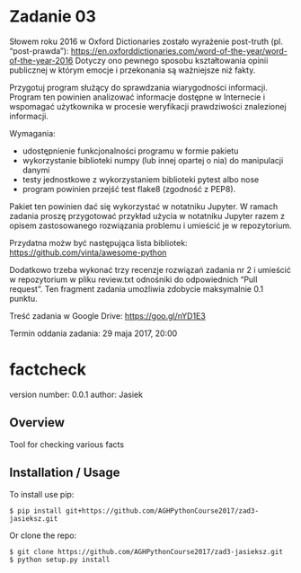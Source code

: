 Zadanie 03
==========

Słowem roku 2016 w Oxford Dictionaries zostało wyrażenie post-truth (pl. “post-prawda”): https://en.oxforddictionaries.com/word-of-the-year/word-of-the-year-2016
Dotyczy ono pewnego sposobu kształtowania opinii publicznej w którym emocje i przekonania są ważniejsze niż fakty.

Przygotuj program służący do sprawdzania wiarygodności informacji. Program ten powinien analizować informacje dostępne w Internecie i wspomagać użytkownika w procesie weryfikacji prawdziwości znalezionej informacji.

Wymagania:
  - udostępnienie funkcjonalności programu w formie pakietu
  - wykorzystanie biblioteki numpy (lub innej opartej o nia) do manipulacji danymi
  - testy jednostkowe z wykorzystaniem biblioteki pytest albo nose
  - program powinien przejść test flake8 (zgodność z PEP8).

Pakiet ten powinien dać się wykorzystać w notatniku Jupyter. W ramach zadania proszę przygotować przykład użycia w notatniku Jupyter razem z opisem zastosowanego rozwiązania problemu i umieścić je w repozytorium.

Przydatna możw być następująca lista bibliotek: https://github.com/vinta/awesome-python

Dodatkowo trzeba wykonać trzy recenzje rozwiązań zadania nr 2 i umieścić w repozytorium w pliku review.txt odnośniki do odpowiednich “Pull request”. Ten fragment zadania umożliwia zdobycie maksymalnie 0.1 punktu.

Treść zadania w Google Drive: https://goo.gl/nYD1E3

Termin oddania zadania: 29 maja 2017, 20:00


factcheck
===============================

version number: 0.0.1
author: Jasiek

Overview
--------

Tool for checking various facts

Installation / Usage
--------------------

To install use pip:

    $ pip install git+https://github.com/AGHPythonCourse2017/zad3-jasieksz.git


Or clone the repo:

    $ git clone https://github.com/AGHPythonCourse2017/zad3-jasieksz.git
    $ python setup.py install
    
